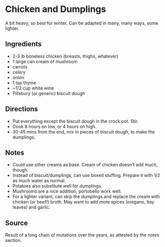 # Chicken and Dumplings

A bit heavy, so best for winter.
Can be adapted in many, many ways, some lighter.

## Ingredients

* 2-3 lb boneless chicken (breasts, thighs, whatever)
* 1 large can cream of mushroom
* carrots
* celery
* onion
* 1 tsp thyme
* ~1/2 cup white wine
* Pillsbury (or generic) biscuit dough

## Directions

* Put everything except the biscuit dough in the crock pot. Stir.
* Cook 8 hours on low, or 4 hours on high.
* 30-45 mins from the end, mix in pieces of biscuit dough, to make the
  dumplings.

## Notes

* Could use other creams as base. Cream of chicken doesn't add much,
  though.
* Instead of biscuit/dumplings, can use boxed stuffing. Prepare it with
  1/2 as much water as normal.
* Potatoes also substitute well for dumplings.
* Mushrooms are a nice addition, portobello work well.
* For a lighter variant, can skip the dumplings and replace the cream
  with chicken (or beef!) broth. May want to add more spices (oregano,
  bay leaves) and garlic.

## Source

Result of a long chain of mutations over the years, as attested by the
notes section.
